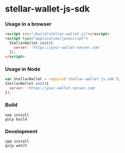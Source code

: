 stellar-wallet-js-sdk
=====================

### Usage in a browser
```html
<script src="/build/stellar-wallet.js"></script>
<script type="application/javascript">
  StellarWallet.init({
    server: 'https://your-wallet-server.com'
  });
</script>
```

### Usage in Node
```js
var StellarWallet = require('stellar-wallet-js-sdk');
StellarWallet.init({
  server: 'https://your-wallet-server.com'
});
```

### Build
```
npm install
gulp build
```

### Development
```
npm install
gulp watch
```